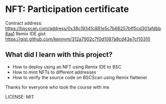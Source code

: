 # NFT: Participation certificate

Contract address: https://bscscan.com/address/0x38c19341c881e5c7b66257bff5cd301afdbb8aa1
Remix IDE gist: https://gist.github.com/kennym/312a7902c7f0d1087a8cd43e7cf10310

## What did I learn with this project?

- How to deploy using an NFT using Remix IDE to BSC
- How to mint NFTs to different addresses
- How to verify the source code on BSCScan using Remix flattener

Thanks for everyone who took the course with me

LICENSE: MIT
